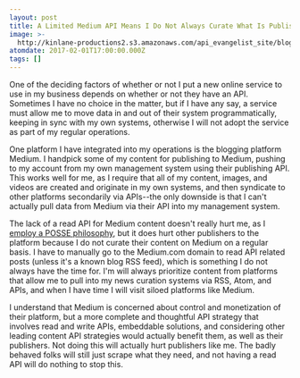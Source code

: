 ```yaml
---
layout: post
title: A Limited Medium API Means I Do Not Always Curate What Is Published There
image: >-
  http://kinlane-productions2.s3.amazonaws.com/api_evangelist_site/blog/medium.png
atomdate: 2017-02-01T17:00:00.000Z
tags: []
---
```

One of the deciding factors of whether or not I put a new online service to use in my business depends on whether or not they have an API. Sometimes I have no choice in the matter, but if I have any say, a service must allow me to move data in and out of their system programmatically, keeping in sync with my own systems, otherwise I will not adopt the service as part of my regular operations.

One platform I have integrated into my operations is the blogging platform Medium. I handpick some of my content for publishing to Medium, pushing to my account from my own management system using their publishing API. This works well for me, as I require that all of my content, images, and videos are created and originate in my own systems, and then syndicate to other platforms secondarily via APIs--the only downside is that I can't actually pull data from Medium via their API into my management system.

The lack of a read API for Medium content doesn't really hurt me, as I [employ a POSSE philosophy](https://indieweb.org/POSSE), but it does hurt other publishers to the platform because I do not curate their content on Medium on a regular basis. I have to manually go to the Medium.com domain to read API related posts (unless it's a known blog RSS feed), which is something I do not always have the time for. I'm will always prioritize content from platforms that allow me to pull into my news curation systems via RSS, Atom, and APIs, and when I have time I will visit siloed platforms like Medium.

I understand that Medium is concerned about control and monetization of their platform, but a more complete and thoughtful API strategy that involves read and write APIs, embeddable solutions, and considering other leading content API strategies would actually benefit them, as well as their publishers. Not doing this will actually hurt publishers like me. The badly behaved folks will still just scrape what they need, and not having a read API will do nothing to stop this.